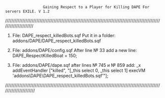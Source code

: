 
                     Gaining Respect to a Player for Killing DAPE For servers EXILE. V 1.2
/////////////////////////////////////////////////////////////////////////////////////////////////////////////////////
1. File: DAPE_respect_killedBots.sqf
   Put it in a folder: 
   addons/DAPE/DAPE_respect_killedBots.sqf
   
2. File: addons/DAPE/config.sqf
   After line № 33 add a new line: 
   DAPE_RespectKilledBoat = 150;
   
3. File: addons/DAPE/dape.sqf
   after lines № 745 и № 859 add:
   _x addEventHandler ["killed", "[_this select 0, _this select 1] execVM 'addons\DAPE\DAPE_respect_killedBots.sqf'"];
   
//////////////////////////////////////////////////////////////////////////////////////////////////////////////////////   
